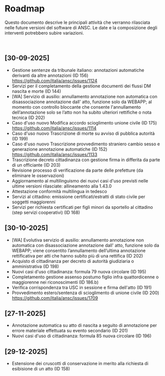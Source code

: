# Roadmap

Questo documento descrive le principali attività che verranno rilasciata nelle future versioni del software di ANSC.
Le date e la composizione degli interventi potrebbero subire variazioni.

​
## [30-09-2025]

- Gestione sentenze da tribunale italiano: annotazioni automatiche derivanti da altre annotazioni (ID 156) <https://github.com/italia/ansc/issues/1124>
- Servizi per il completamento della gestione documenti dei flussi DM nascita e morte (ID 144)
- [WA] Servizio di ausilio: annullamento annotazione non automatica con disassociazione annotazione dall' atto, funzione solo da WEBAPP; al momento con controllo bloccante che consente l'annullamento dell’annotazione solo se l’atto non ha subito ulteriori rettifiche o nota tecnica (ID 202)
- Caso d'uso nuovo Modifica accordo scioglimento unione civile (ID 175) <https://github.com/italia/ansc/issues/1114>
- Caso d'uso nuovo Trascrizione di morte su avviso di pubblica autorità (ID 199)
- Caso d'uso nuovo Trascrizione provvedimento straniero cambio sesso e generazione annotazione automatiche (ID 152) <https://github.com/italia/ansc/issues/1133>
- Trascrizione decreto cittadinanza con gestione firma in differita da parte di un officiante (ID 203)
- Revisione processo di verificazione da parte delle prefetture (da eliminare le osservazioni)
- Aggiornamento al multilinguismo dei nuovi casi d'uso previsti nelle ultime versioni rilasciate: allineamento alla 1.43.0
- Attestazione conformità multilingua in tedesco
- Servizi al cittadino: emissione certificati/estratti di stato civile per soggetti maggiorenni
- Servizi per richiesta certificati per figli minori da sportello al cittadino (step servizi cooperativi) (ID 168)

## [30-10-2025]

- [WA] Evolutiva servizio di ausilio: annullamento annotazione non automatica con disassociazione annotazione dall' atto, funzione solo da WEBAPP; viene consentito l’annullamento dell’ultima annotazione rettificativa per atti che hanno subito più di una rettifica (ID 202)
- Acquisto di cittadinanza per decreto di autorità giudiziaria o amministrativa (ID 198)
- Nuovi casi d'uso cittadinanza: formula 79 nuova circolare (ID 195)
- Completamento gestione assenso postumo figlio infra quattordicenne o maggiorenne nei riconoscimenti (ID 186.b)
- Verifica corrispondenza tra USC in sessione e firma dell'atto (ID 191)
- Provvedimento estero/sentenza di scioglimento di unione civile (ID 200) <https://github.com/italia/ansc/issues/1709> 

## [27-11-2025]

- Annotazione automatica su atto di nascita a seguito di annotazione per errore materiale effettuata su evento secondario (ID 201)
- Nuovi casi d'uso di cittadinanza: formula 85 nuova circolare (ID 196)

## [29-12-2025]

- Estensione dei cruscotti di conservazione in merito alla richiesta di esibisione di un atto (ID 158)
